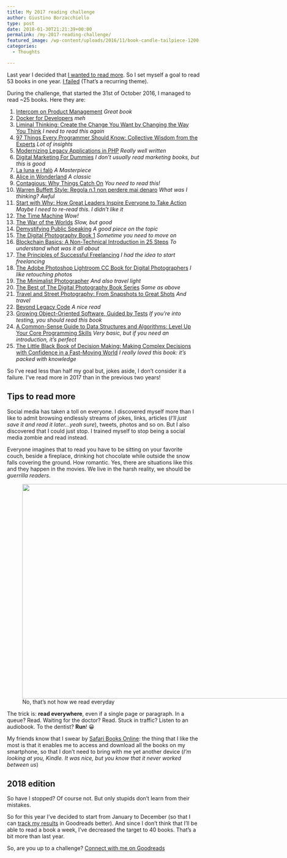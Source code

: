 ```yaml
---
title: My 2017 reading challenge
author: Giustino Borzacchiello
type: post
date: 2018-01-30T21:21:39+00:00
permalink: /my-2017-reading-challenge/
featured_image: /wp-content/uploads/2016/11/book-candle-tailpiece-1200-1200x708.jpg
categories:
  - Thoughts

---
```

Last year I decided that [I wanted to read more][1]. So I set myself a goal to read 53 books in one year. [I failed][2] (That&#8217;s a recurring theme).

During the challenge, that started the 31st of October 2016, I managed to read ~25 books. Here they are:

  1. [Intercom on Product Management][3] _Great book_
  2. [Docker for Developers][4] _meh_
  3. [Liminal Thinking: Create the Change You Want by Changing the Way You Think][5] _I need to read this again_
  4. [97 Things Every Programmer Should Know: Collective Wisdom from the Experts][6] _Lot of insights_
  5. [Modernizing Legacy Applications in PHP][7] _Really well written_
  6. [Digital Marketing For Dummies][8] _I don&#8217;t usually read marketing books, but this is good_
  7. [La luna e i falò][9] _A Masterpiece_
  8. [Alice in Wonderland][10] _A classic_
  9. [Contagious: Why Things Catch On][11] _You need to read this!_
 10. [Warren Buffett Style: Regola n.1 non perdere mai denaro][12] _What was I thinking? Awful_
 11. [Start with Why: How Great Leaders Inspire Everyone to Take Action][13] _Maybe I need to re-read this. I didn&#8217;t like it_
 12. [The Time Machine][14] _Wow!_
 13. [The War of the Worlds][15] _Slow, but good_
 14. [Demystifying Public Speaking][16] _A good piece on the topic_
 15. [The Digital Photography Book 1][17] _Sometime you need to move on_
 16. [Blockchain Basics: A Non-Technical Introduction in 25 Steps][18] _To understand what was it all about_
 17. [The Principles of Successful Freelancing][19] _I had the idea to start freelancing_
 18. [The Adobe Photoshop Lightroom CC Book for Digital Photographers][20] _I like retouching photos_
 19. [The Minimalist Photographer][21] _And also travel light_
 20. [The Best of The Digital Photography Book Series][22] _Same as above_
 21. [Travel and Street Photography: From Snapshots to Great Shots][23] _And travel_
 22. [Beyond Legacy Code][24] _A nice read_
 23. [Growing Object-Oriented Software, Guided by Tests][25] _If you&#8217;re into testing, you should read this book_
 24. [A Common-Sense Guide to Data Structures and Algorithms: Level Up Your Core Programming Skills][26] _Very basic, but if you need an introduction, it&#8217;s perfect_
 25. [The Little Black Book of Decision Making: Making Complex Decisions with Confidence in a Fast-Moving World][27] _I really loved this book: it&#8217;s packed with knowledge_

So I&#8217;ve read less than half my goal but, jokes aside, I don&#8217;t consider it a failure. I&#8217;ve read more in 2017 than in the previous two years!

## Tips to read more

Social media has taken a toll on everyone. I discovered myself more than I like to admit browsing endlessly streams of jokes, links, articles (_I&#8217;ll just save it and read it later&#8230;yeah sure_), tweets, photos and so on. But I also discovered that I could just stop. I trained myself to stop being a social media zombie and read instead.

Everyone imagines that to read you have to be sitting on your favorite couch, beside a fireplace, drinking hot chocolate while outside the snow falls covering the ground. How romantic. Yes, there are situations like this and they happen in the movies. We live in the harsh reality, we should be _guerrilla readers_.

<figure id="attachment_2122" aria-describedby="caption-attachment-2122" style="width: 840px" class="wp-caption aligncenter"><img src="https://i0.wp.com/giustino.blog/wp-content/uploads/2018/01/avj9uz9qhcw-1024x683.jpg?resize=840%2C560" alt="" width="840" height="560" class="size-large wp-image-2122" srcset="https://i2.wp.com/giustino.blog/wp-content/uploads/2018/01/avj9uz9qhcw.jpg?resize=1024%2C683&ssl=1 1024w, https://i2.wp.com/giustino.blog/wp-content/uploads/2018/01/avj9uz9qhcw.jpg?resize=300%2C200&ssl=1 300w, https://i2.wp.com/giustino.blog/wp-content/uploads/2018/01/avj9uz9qhcw.jpg?resize=1200%2C800&ssl=1 1200w, https://i2.wp.com/giustino.blog/wp-content/uploads/2018/01/avj9uz9qhcw.jpg?w=1600&ssl=1 1600w" sizes="(max-width: 840px) 100vw, 840px" data-recalc-dims="1" /><figcaption id="caption-attachment-2122" class="wp-caption-text">No, that&#8217;s not how we read everyday</figcaption></figure>

The trick is: **read everywhere**, even if a single page or paragraph. In a queue? Read. Waiting for the doctor? Read. Stuck in traffic? Listen to an audiobook. To the dentist? **Run**! 😀

My friends know that I swear by [Safari Books Online][28]: the thing that I like the most is that it enables me to access and download all the books on my smartphone, so that I don&#8217;t need to bring with me yet another device (_I&#8217;m looking at you, Kindle. It was nice, but you know that it never worked between us_)

## 2018 edition

So have I stopped? Of course not. But only stupids don&#8217;t learn from their mistakes.

So for this year I&#8217;ve decided to start from January to December (so that I can [track my results][29] in Goodreads better). And since I don&#8217;t think that I&#8217;ll be able to read a book a week, I&#8217;ve decreased the target to 40 books. That&#8217;s a bit more than last year.

So, are you up to a challenge? [Connect with me on Goodreads][30]

 [1]: https://giustino.blog/one-year-53-books-personal-challenge/
 [2]: https://giustino.blog/10-challenges-failed-and-its-not-the-end-of-the-world/
 [3]: https://www.goodreads.com/book/show/24999344-intercom-on-product-management
 [4]: https://www.goodreads.com/book/show/30371645-docker-for-developers
 [5]: https://www.goodreads.com/book/show/32047284-liminal-thinking
 [6]: https://www.goodreads.com/book/show/7003902-97-things-every-programmer-should-know
 [7]: https://www.goodreads.com/book/show/21621531-modernizing-legacy-applications-in-php
 [8]: https://www.goodreads.com/book/show/33645930-digital-marketing-for-dummies
 [9]: https://www.goodreads.com/book/show/1739060.La_luna_e_i_fal_
 [10]: https://www.goodreads.com/book/show/13023.Alice_in_Wonderland
 [11]: https://www.goodreads.com/book/show/15801967-contagious
 [12]: https://www.goodreads.com/book/show/24487158-warren-buffett-style
 [13]: https://www.goodreads.com/book/show/7108725-start-with-why
 [14]: https://www.goodreads.com/book/show/2493.The_Time_Machine
 [15]: https://www.goodreads.com/book/show/8909.The_War_of_the_Worlds
 [16]: https://www.goodreads.com/book/show/32784222-demystifying-public-speaking
 [17]: https://www.goodreads.com/book/show/92833.The_Digital_Photography_Book
 [18]: https://www.goodreads.com/book/show/34137265-blockchain-basics
 [19]: https://www.goodreads.com/book/show/3935037-the-principles-of-successful-freelancing
 [20]: https://www.goodreads.com/book/show/25427772-the-adobe-photoshop-lightroom-cc-book-for-digital-photographers
 [21]: https://www.goodreads.com/book/show/16072731-the-minimalist-photographer
 [22]: https://www.goodreads.com/book/show/26863951-the-best-of-the-digital-photography-book-series
 [23]: https://www.goodreads.com/book/show/21435916-travel-and-street-photography
 [24]: https://www.goodreads.com/book/show/26088456-beyond-legacy-code
 [25]: https://www.goodreads.com/book/show/4268826-growing-object-oriented-software-guided-by-tests
 [26]: https://www.goodreads.com/book/show/34695800-a-common-sense-guide-to-data-structures-and-algorithms
 [27]: https://www.goodreads.com/book/show/29373091-the-little-black-book-of-decision-making
 [28]: https://www.safaribooksonline.com/
 [29]: https://www.goodreads.com/challenges/7501-2018-reading-challenge
 [30]: https://www.goodreads.com/user/show/8223947-giustino-borzacchiello